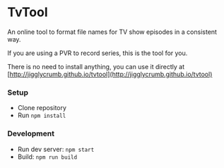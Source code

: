 # TvTool

An online tool to format file names for TV show episodes in a consistent way.

If you are using a PVR to record series, this is the tool for you.

There is no need to install anything, you can use it directly at [http://jigglycrumb.github.io/tvtool](http://jigglycrumb.github.io/tvtool)

### Setup

- Clone repository
- Run `npm install`

### Development

- Run dev server: `npm start`
- Build: `npm run build`

